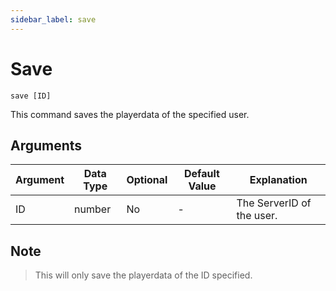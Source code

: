 ```yaml
---
sidebar_label: save
---
```


# Save

```
save [ID]
```

This command saves the playerdata of the specified user.

## Arguments

| Argument   | Data Type | Optional | Default Value |       Explanation         |
|------------|-----------|----------|---------------|---------------------------|
| ID         | number    | No       | -             | The ServerID of the user. |

## Note

> This will only save the playerdata of the ID specified.

